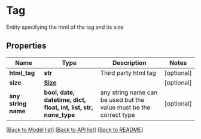 # Tag

Entity specifying the html of the tag and its size

## Properties
Name | Type | Description | Notes
------------ | ------------- | ------------- | -------------
**html_tag** | **str** | Third party html tag | [optional] 
**size** | [**Size**](Size.md) |  | [optional] 
**any string name** | **bool, date, datetime, dict, float, int, list, str, none_type** | any string name can be used but the value must be the correct type | [optional]

[[Back to Model list]](../README.md#documentation-for-models) [[Back to API list]](../README.md#documentation-for-api-endpoints) [[Back to README]](../README.md)


